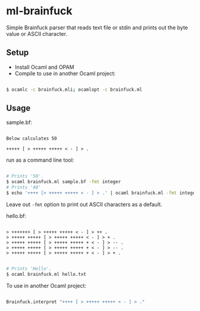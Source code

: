 # ml-brainfuck
Simple Brainfuck parser that reads text file or stdin and prints out the byte value or ASCII character.

## Setup
+ Install Ocaml and OPAM
+ Compile to use in another Ocaml project:

```bash

$ ocamlc -c brainfuck.mli; ocamlopt -c brainfuck.ml

```

## Usage

sample.bf:

```brainfuck

Below calculates 50

+++++ [ > +++++ +++++ < - ] > .

```

run as a command line tool:

```bash

# Prints '50'.
$ ocaml brainfuck.ml sample.bf -fmt integer
# Prints '40'
$ echo '++++ [> +++++ +++++ < - ] > .' | ocaml brainfuck.ml -fmt integer

```

Leave out `-fmt` option to print out ASCII characters as a default.

hello.bf:

```brainfuck

> +++++++ [ > +++++ +++++ < - ] > ++ .
> +++++ +++++ [ > +++++ +++++ < - ] > + .
> +++++ +++++ [ > +++++ +++++ + < - ] > -- .
> +++++ +++++ [ > +++++ +++++ + < - ] > -- .
> +++++ +++++ [ > +++++ +++++ + < - ] > + .

```

```bash

# Prints 'Hello'.
$ ocaml brainfuck.ml hello.txt

```


To use in another Ocaml project:

```ocaml

Brainfuck.interpret "++++ [ > +++++ +++++ < - ] > ."

```


